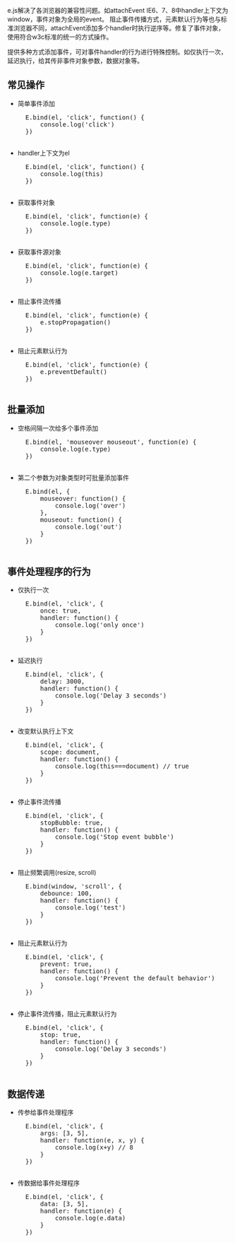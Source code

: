 e.js解决了各浏览器的兼容性问题。如attachEvent IE6、7、8中handler上下文为window，事件对象为全局的event。
阻止事件传播方式，元素默认行为等也与标准浏览器不同，attachEvent添加多个handler时执行逆序等。修复了事件对象，使用符合w3c标准的统一的方式操作。

提供多种方式添加事件，可对事件handler的行为进行特殊控制。如仅执行一次，延迟执行，给其传非事件对象参数，数据对象等。

## 常见操作
+ 简单事件添加
	<pre>
	E.bind(el, 'click', function() {
		console.log('click')
	})
	</pre>

+ handler上下文为el
	<pre>
	E.bind(el, 'click', function() {
		console.log(this)
	})
	</pre>

+ 获取事件对象
	<pre>
    E.bind(el, 'click', function(e) {
        console.log(e.type)
    })
   </pre>

+ 获取事件源对象
	<pre>
	E.bind(el, 'click', function(e) {
		console.log(e.target)
	})
	</pre>
	
+ 阻止事件流传播
	<pre>
	E.bind(el, 'click', function(e) {
		e.stopPropagation()
	})
	</pre>
	
+ 阻止元素默认行为
	<pre>
	E.bind(el, 'click', function(e) {
		e.preventDefault()
	})	
	</pre>
	

## 批量添加
+ 空格间隔一次给多个事件添加
	<pre>
	E.bind(el, 'mouseover mouseout', function(e) {
		console.log(e.type)
	})
	</pre>
	
+ 第二个参数为对象类型时可批量添加事件
	<pre>
	E.bind(el, {
		mouseover: function() {
			console.log('over')
		},
		mouseout: function() {
			console.log('out')
		}
	})
	</pre>
	

## 事件处理程序的行为
+ 仅执行一次
	<pre>
	E.bind(el, 'click', {
		once: true,
		handler: function() {
			console.log('only once')
		}
	})
	</pre>
	
+ 延迟执行
	<pre>
	E.bind(el, 'click', {
		delay: 3000,
		handler: function() {
			console.log('Delay 3 seconds')
		}
	})
	</pre>
	
+ 改变默认执行上下文
	<pre>
	E.bind(el, 'click', {
		scope: document,
		handler: function() {
			console.log(this===document) // true
		}
	})
	</pre>
	
+ 停止事件流传播
	<pre>
	E.bind(el, 'click', {
		stopBubble: true,
		handler: function() {
			console.log('Stop event bubble')
		}
	})
	</pre>

+ 阻止频繁调用(resize, scroll)
	<pre>
	E.bind(window, 'scroll', {
		debounce: 100,
		handler: function() {
			console.log('test')
		}
	})
	</pre>
	
+ 阻止元素默认行为
	<pre>
	E.bind(el, 'click', {
		prevent: true,
		handler: function() {
			console.log('Prevent the default behavior')
		}
	})
	</pre>

+ 停止事件流传播，阻止元素默认行为
	<pre>
	E.bind(el, 'click', {
		stop: true,
		handler: function() {
			console.log('Delay 3 seconds')
		}
	})
	</pre>
	
## 数据传递
+ 传参给事件处理程序
	<pre>
	E.bind(el, 'click', {
		args: [3, 5],
		handler: function(e, x, y) {
			console.log(x+y) // 8
		}
	})
	</pre>
	
+ 传数据给事件处理程序
	<pre>
	E.bind(el, 'click', {
		data: [3, 5],
		handler: function(e) {
			console.log(e.data)
		}
	})
	</pre>

